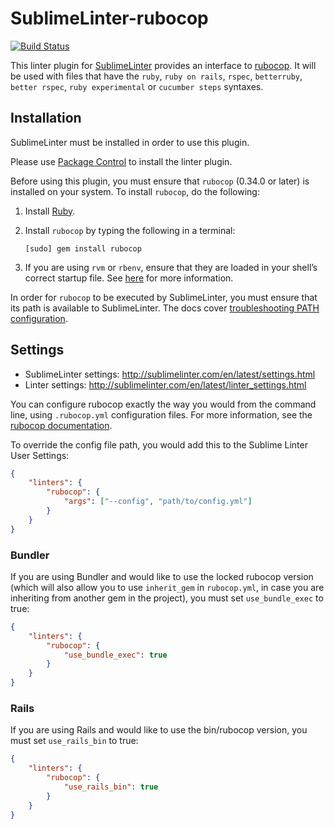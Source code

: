 SublimeLinter-rubocop
=========================

[![Build Status](https://travis-ci.org/SublimeLinter/SublimeLinter-rubocop.svg?branch=master)](https://travis-ci.org/SublimeLinter/SublimeLinter-rubocop)

This linter plugin for [SublimeLinter](https://github.com/SublimeLinter/SublimeLinter) provides an interface to [rubocop](https://github.com/bbatsov/rubocop). It will be used with files that have the `ruby`, `ruby on rails`, `rspec`, `betterruby`, `better rspec`, `ruby experimental` or `cucumber steps` syntaxes.

## Installation
SublimeLinter must be installed in order to use this plugin.

Please use [Package Control](https://packagecontrol.io) to install the linter plugin.

Before using this plugin, you must ensure that `rubocop` (0.34.0 or later) is installed on your system. To install `rubocop`, do the following:

1. Install [Ruby](http://ruby-lang.org).

1. Install `rubocop` by typing the following in a terminal:
   ```
   [sudo] gem install rubocop
   ```

1. If you are using `rvm` or `rbenv`, ensure that they are loaded in your shell’s correct startup file. See [here](http://sublimelinter.com/en/latest/troubleshooting.html#adjusting-shell-startup-files) for more information.

In order for `rubocop` to be executed by SublimeLinter, you must ensure that its path is available to SublimeLinter. The docs cover [troubleshooting PATH configuration](http://sublimelinter.com/en/latest/troubleshooting.html#finding-a-linter-executable).

## Settings
- SublimeLinter settings: http://sublimelinter.com/en/latest/settings.html
- Linter settings: http://sublimelinter.com/en/latest/linter_settings.html

You can configure rubocop exactly the way you would from the command line, using `.rubocop.yml` configuration files. For more information, see the [rubocop documentation](https://github.com/bbatsov/rubocop#configuration).

To override the config file path, you would add this to the Sublime Linter User Settings:

```json
{
    "linters": {
        "rubocop": {
            "args": ["--config", "path/to/config.yml"]
        }
    }
}
```

### Bundler
If you are using Bundler and would like to use the locked rubocop version (which will also allow you to use `inherit_gem` in `rubocop.yml`, in case you are inheriting from another gem in the project), you must set `use_bundle_exec` to true:

```json
{
    "linters": {
        "rubocop": {
            "use_bundle_exec": true
        }
    }
}
```

### Rails
If you are using Rails and would like to use the bin/rubocop version, you must set `use_rails_bin` to true:

```json
{
    "linters": {
        "rubocop": {
            "use_rails_bin": true
        }
    }
}
```
